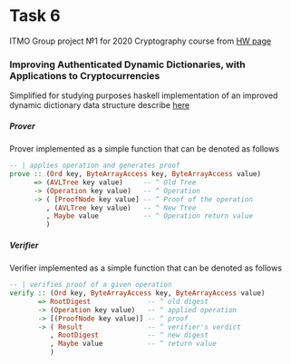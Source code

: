 # Task 6
ITMO Group project №1 for 2020 Cryptography course from 
[HW page](http://neerc.ifmo.ru/teaching/crypto/year2018/tasks/task6.html)

### Improving Authenticated Dynamic Dictionaries, with Applications to Cryptocurrencies

Simplified for studying purposes haskell implementation of 
an improved dynamic dictionary data structure
describe [here](https://eprint.iacr.org/2016/994.pdf)

##### Prover
Prover implemented as a simple function that can be denoted as follows

```Haskell
-- | applies operation and generates proof
prove :: (Ord key, ByteArrayAccess key, ByteArrayAccess value)
      => (AVLTree key value)     -- ^ Old Tree
      -> (Operation key value)   -- ^ Operation
      -> ( [ProofNode key value] -- ^ Proof of the operation
         , (AVLTree key value)   -- ^ New Tree
         , Maybe value           -- ^ Operation return value
         )
```
##### Verifier
Verifier implemented as a simple function that can be denoted as follows

```Haskell
-- | verifies proof of a given operation
verify :: (Ord key, ByteArrayAccess key, ByteArrayAccess value)
       => RootDigest              -- ^ old digest
       -> (Operation key value)   -- ^ applied operation
       -> [(ProofNode key value)] -- ^ proof
       -> ( Result                -- ^ verifier's verdict
          , RootDigest            -- ^ new digest
          , Maybe value           -- ^ return value
          )
```